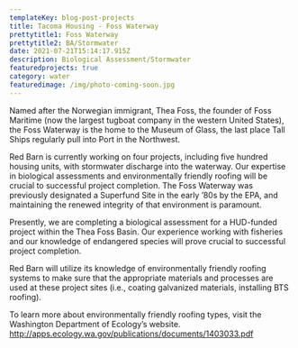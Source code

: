 ```yaml
---
templateKey: blog-post-projects
title: Tacoma Housing - Foss Waterway
prettytitle1: Foss Waterway
prettytitle2: BA/Stormwater
date: 2021-07-21T15:14:17.915Z
description: Biological Assessment/Stormwater
featuredprojects: true
category: water
featuredimage: /img/photo-coming-soon.jpg
---
```

Named after the Norwegian immigrant, Thea Foss, the founder of Foss Maritime (now the largest tugboat company in the western United States), the Foss Waterway is the home to the Museum of Glass, the last place Tall Ships regularly pull into Port in the Northwest. 

Red Barn is currently working on four projects, including five hundred housing units, with stormwater discharge into the waterway. Our expertise in biological assessments and environmentally friendly roofing will be crucial to successful project completion. The Foss Waterway was previously designated a Superfund Site in the early ’80s by the EPA, and maintaining the renewed integrity of that environment is paramount.

Presently, we are completing a biological assessment for a HUD-funded project within the Thea Foss Basin. Our experience working with fisheries and our knowledge of endangered species will prove crucial to successful project completion. 

Red Barn will utilize its knowledge of environmentally friendly roofing systems to make sure that the appropriate materials and processes are used at these project sites (i.e., coating galvanized materials, installing BTS roofing).

To learn more about environmentally friendly roofing types, visit the Washington Department of Ecology’s website. <http://apps.ecology.wa.gov/publications/documents/1403033.pdf>